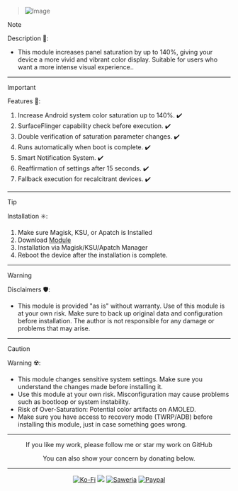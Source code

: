 > ![Image](https://github.com/user-attachments/assets/ca440096-7a28-440c-bfae-1d24cb4b21e3)

> [!NOTE]
> Description 📝:
> - This module increases panel saturation by up to 140%, giving your device a more vivid and vibrant color display. Suitable for users who want a more intense visual experience..
<hr/>

> [!IMPORTANT]
> Features 🚀:
> 1. Increase Android system color saturation up to 140%. ✔️
> 2. SurfaceFlinger capability check before execution. ✔️
> 3. Double verification of saturation parameter changes. ✔️
> 4. Runs automatically when boot is complete. ✔️
> 5. Smart Notification System. ✔️
> 6. Reaffirmation of settings after 15 seconds. ✔️
> 7. Fallback execution for recalcitrant devices. ✔️
<hr/>

> [!TIP]
> Installation ✳️:
> 1. Make sure Magisk, KSU, or Apatch is Installed
> 2. Download [Module](https://t.me/modulkuntul)
> 3. Installation via Magisk/KSU/Apatch Manager
> 4. Reboot the device after the installation is complete.
<hr/>

> [!WARNING]
> Disclaimers 🛡️:
> - This module is provided "as is" without warranty. Use of this module is at your own risk. Make sure to back up original data and configuration before installation. The author is not responsible for any damage or problems that may arise.
<hr/>

> [!CAUTION]
> Warning ☢️:
> - This module changes sensitive system settings. Make sure you understand the changes made before installing it.
> - Use this module at your own risk. Misconfiguration may cause problems such as bootloop or system instability.
> - Risk of Over-Saturation:  Potential color artifacts on AMOLED.
> - Make sure you have access to recovery mode (TWRP/ADB) before installing this module, just in case something goes wrong.
<hr/>

<div align="center">
  If you like my work, please follow me or star my work on GitHub
  
You can also show your concern by donating below.
<div align="center">
 </div>
<hr/>
  
[![Ko-Fi](https://img.shields.io/badge/Ko--fi-F16061?style=for-the-badge&logo=ko-fi&logoColor=white)](https://ko-fi.com/illumi666)
[![](https://img.shields.io/badge/-Trakteer-red?style=for-the-badge)](https://trakteer.id/demonica/tip)
[![Saweria](https://img.shields.io/badge/-Saweria-yellow?style=for-the-badge&logoColor=white)](https://saweria.co/DEMONICA)
[![Paypal](https://img.shields.io/badge/Paypal-blue?style=for-the-badge&logoColor=white)](https://www.paypal.com/paypalme/faniadittiya)

